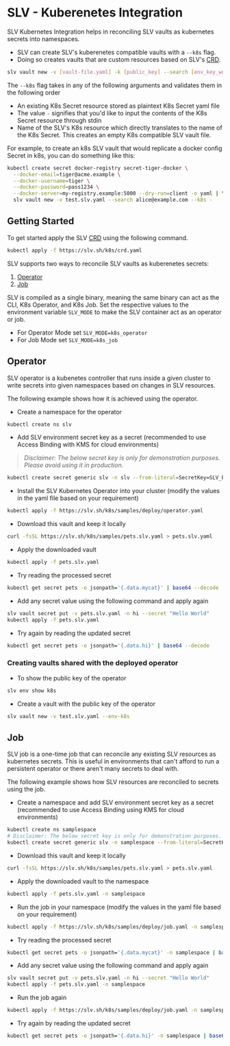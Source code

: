 # SLV - Kuberenetes Integration

SLV Kubernetes Integration helps in reconciling SLV vaults as kubernetes secrets into namespaces.
- SLV can create SLV's kuberenetes compatible vaults with a `--k8s` flag.
- Doing so creates vaults that are custom resources based on SLV's [CRD](https://slv.sh/k8s/crd.yaml).

```sh
slv vault new -v [vault-file.yaml] -k [public_key] --search [env_key_word] --k8s [k8s-secret-file-path | - | k8s-slv-resource-name]
```

The `--k8s` flag takes in any of the following arguments and validates them in the following order
- An existing K8s Secret resource stored as plaintext K8s Secret yaml file
- The value `-` signifies that you'd like to input the contents of the K8s Secret resource through stdin
- Name of the SLV's K8s resource which directly translates to the name of the K8s Secret. This creates an empty K8s compatible SLV vault file.

For example, to create an k8s SLV vault that would replicate a docker config Secret in k8s, you can do something like this:
```sh
kubectl create secret docker-registry secret-tiger-docker \
  --docker-email=tiger@acme.example \
  --docker-username=tiger \
  --docker-password=pass1234 \
  --docker-server=my-registry.example:5000 --dry-run=client -o yaml | \
  slv vault new -v test.slv.yaml --search alice@example.com --k8s -
```

## Getting Started
To get started apply the SLV [CRD](https://slv.sh/k8s/crd.yaml) using the following command.
```sh
kubectl apply -f https://slv.sh/k8s/crd.yaml
```

SLV supports two ways to reconcile SLV vaults as kuberenetes secrets:
1. [Operator](#operator)
2. [Job](#job)

SLV is compiled as a single binary, meaning the same binary can act as the CLI, K8s Operator, and K8s Job. Set the respective values to the environment variable `SLV_MODE` to make the SLV container act as an operator or job.

- For Operator Mode set `SLV_MODE=k8s_operator`
- For Job Mode set `SLV_MODE=k8s_job`

## Operator
SLV operator is a kubenetes controller that runs inside a given cluster to write secrets into given namespaces based on changes in SLV resources.

The following example shows how it is achieved using the operator.

- Create a namespace for the operator
```sh
kubectl create ns slv
```
- Add SLV environment secret key as a secret (recommended to use Access Binding with KMS for cloud environments)

> *Disclaimer: The below secret key is only for demonstration purposes. Please avoid using it in production.*
```sh
kubectl create secret generic slv -n slv --from-literal=SecretKey=SLV_ESK_AEAEKAAATI5CXB7QMFSUGY4RUT6UTUSK7SGMIECTJKRTQBFY6BN5ZV5M5XGF6DWLV2RVCJJSMXH43DJ6A5TK7Y6L6PYEMCDGQRBX46GUQPUIYUQ
```
- Install the SLV Kubernetes Operator into your cluster (modify the values in the yaml file based on your requirement)
```sh
kubectl apply -f https://slv.sh/k8s/samples/deploy/operator.yaml
```
- Download this vault and keep it locally
```sh
curl -fsSL https://slv.sh/k8s/samples/pets.slv.yaml > pets.slv.yaml
```
- Apply the downloaded vault
```sh
kubectl apply -f pets.slv.yaml
```
- Try reading the processed secret
```sh
kubectl get secret pets -o jsonpath='{.data.mycat}' | base64 --decode
```
- Add any secret value using the following command and apply again
```sh
slv vault secret put -v pets.slv.yaml -n hi --secret "Hello World"
kubectl apply -f pets.slv.yaml
```
- Try again by reading the updated secret
```sh
kubectl get secret pets -o jsonpath='{.data.hi}' | base64 --decode
```
### Creating vaults shared with the deployed operator
- To show the public key of the operator
```sh
slv env show k8s
```
- Create a vault with the public key of the operator
```sh
slv vault new -v test.slv.yaml --env-k8s
```


## Job
SLV job is a one-time job that can reconcile any existing SLV resources as kubernetes secrets. This is useful in environments that can't afford to run a persistent operator or there aren't many secrets to deal with.

The following example shows how SLV resources are reconciled to secrets using the job.

- Create a namespace and add SLV environment secret key as a secret (recommended to use Access Binding using KMS for cloud environments)
```sh
kubectl create ns samplespace
# Disclaimer: The below secret key is only for demonstration purposes. Please avoid using it in production.
kubectl create secret generic slv -n samplespace --from-literal=SecretKey=SLV_ESK_AEAEKAAATI5CXB7QMFSUGY4RUT6UTUSK7SGMIECTJKRTQBFY6BN5ZV5M5XGF6DWLV2RVCJJSMXH43DJ6A5TK7Y6L6PYEMCDGQRBX46GUQPUIYUQ
```
- Download this vault and keep it locally
```sh
curl -fsSL https://slv.sh/k8s/samples/pets.slv.yaml > pets.slv.yaml
```
- Apply the downloaded vault to the namespace
```sh
kubectl apply -f pets.slv.yaml -n samplespace
```
- Run the job in your namespace (modify the values in the yaml file based on your requirement)
```sh
kubectl apply -f https://slv.sh/k8s/samples/deploy/job.yaml -n samplespace
```
- Try reading the processed secret
```sh
kubectl get secret pets -o jsonpath='{.data.mycat}' -n samplespace | base64 --decode
```
- Add any secret value using the following command and apply again
```sh
slv vault secret put -v pets.slv.yaml -n hi --secret "Hello World"
kubectl apply -f pets.slv.yaml -n samplespace
```
- Run the job again
```sh
kubectl apply -f https://slv.sh/k8s/samples/deploy/job.yaml -n samplespace
```
- Try again by reading the updated secret
```sh
kubectl get secret pets -o jsonpath='{.data.hi}' -n samplespace | base64 --decode
```
